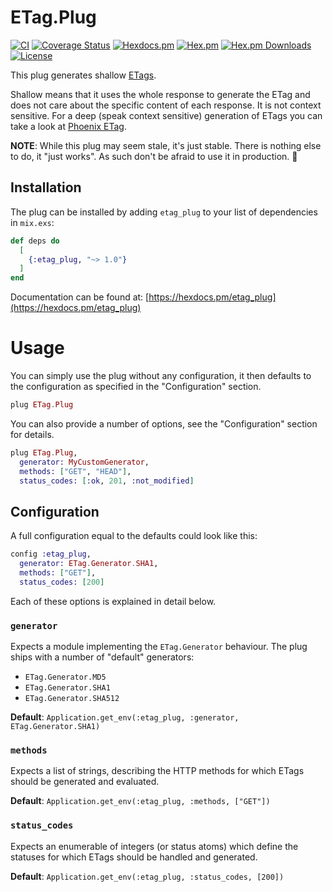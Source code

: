 # ETag.Plug

[![CI](https://github.com/alexocode/etag_plug/workflows/CI/badge.svg)](https://github.com/alexocode/etag_plug/actions?query=branch%3Amain+workflow%3ACI)
[![Coverage Status](https://coveralls.io/repos/github/alexocode/etag_plug/badge.svg?branch=main)](https://coveralls.io/github/alexocode/etag_plug?branch=main)
[![Hexdocs.pm](https://img.shields.io/badge/hexdocs-online-blue)](https://hexdocs.pm/etag_plug/)
[![Hex.pm](https://img.shields.io/hexpm/v/etag_plug.svg)](https://hex.pm/packages/etag_plug)
[![Hex.pm Downloads](https://img.shields.io/hexpm/dt/etag_plug)](https://hex.pm/packages/etag_plug)
[![License](https://img.shields.io/github/license/alexocode/etag_plug.svg)](https://github.com/alexocode/etag_plug/blob/master/LICENSE.md)

This plug generates shallow [ETags](https://developer.mozilla.org/en-US/docs/Web/HTTP/Headers/ETag).

Shallow means that it uses the whole response to generate the ETag and does not care about the specific content of each response. It is not context sensitive. For a deep (speak context sensitive) generation of ETags you can take a look at [Phoenix ETag](https://github.com/michalmuskala/phoenix_etag).

**NOTE**:
While this plug may seem stale, it's just stable.
There is nothing else to do, it "just works".
As such don't be afraid to use it in production. 🙂

## Installation

The plug can be installed by adding `etag_plug` to your list of dependencies in `mix.exs`:

```elixir
def deps do
  [
    {:etag_plug, "~> 1.0"}
  ]
end
```

Documentation can be found at: [https://hexdocs.pm/etag_plug](https://hexdocs.pm/etag_plug)

# Usage

You can simply use the plug without any configuration, it then defaults to the configuration as specified in the "Configuration" section.

```elixir
plug ETag.Plug
```

You can also provide a number of options, see the "Configuration" section for details.

```elixir
plug ETag.Plug,
  generator: MyCustomGenerator,
  methods: ["GET", "HEAD"],
  status_codes: [:ok, 201, :not_modified]
```

## Configuration

A full configuration equal to the defaults could look like this:

```elixir
config :etag_plug,
  generator: ETag.Generator.SHA1,
  methods: ["GET"],
  status_codes: [200]
```

Each of these options is explained in detail below.

### `generator`

Expects a module implementing the `ETag.Generator` behaviour. The plug ships with a number of "default" generators:

- `ETag.Generator.MD5`
- `ETag.Generator.SHA1`
- `ETag.Generator.SHA512`

**Default**: `Application.get_env(:etag_plug, :generator, ETag.Generator.SHA1)`

### `methods`

Expects a list of strings, describing the HTTP methods for which ETags should be generated and evaluated.

**Default**: `Application.get_env(:etag_plug, :methods, ["GET"])`

### `status_codes`

Expects an enumerable of integers (or status atoms) which define the statuses for which ETags should be handled and generated.

**Default**: `Application.get_env(:etag_plug, :status_codes, [200])`

